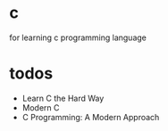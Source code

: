 # c
for learning c programming language

# todos
- Learn C the Hard Way
- Modern C
- C Programming: A Modern Approach
